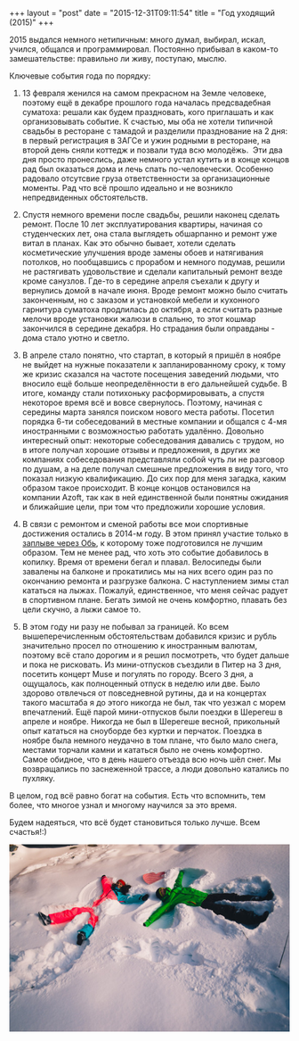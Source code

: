 +++
layout = "post"
date = "2015-12-31T09:11:54"
title = "Год уходящий (2015)"
+++

2015 выдался немного нетипичным: много думал, выбирал, искал, учился, общался и программировал. Постоянно прибывал в каком-то замешательстве: правильно ли живу, поступаю, мыслю.

Ключевые события года по порядку: 

1. 13 февраля женился на самом прекрасном на Земле человеке, поэтому ещё в декабре прошлого года началась предсвадебная суматоха: решали как будем праздновать, кого приглашать и как организовывать событие. К счастью, мы оба не хотели типичной свадьбы в ресторане с тамадой и разделили празднование на 2 дня: в первый регистрация в ЗАГСе и ужин родными в ресторане, на второй день сняли коттедж и позвали туда всю молодёжь.  Эти два дня просто пронеслись, даже немного устал кутить и в конце концов рад был оказаться дома и лечь спать по-человечески. Особенно радовало отсутсвие груза ответственности за организационные моменты. Рад что всё прошло идеально и не возникло непредвиденных обстоятельств.

2. Спустя немного времени после свадьбы, решили наконец сделать ремонт. После 10 лет эксплуатирования квартиры, начиная со студенческих лет, она стала выглядеть обшарпанно и ремонт уже витал в планах. Как это обычно бывает, хотели сделать косметические улучшения вроде замены обоев и натягивания потолков, но пообщавшись с прорабом и немного подумав, решили не растягивать удовольствие и сделали капитальный ремонт везде кроме санузлов. Где-то в середине апреля съехали к другу и вернулись домой в начале июня. Вроде ремонт можно было считать законченным, но с заказом и установкой мебели и кухонного гарнитура суматоха продлилась до октября, а если считать разные мелочи вроде установки жалюзи в спальню, то этот кошмар закончился в середине декабря. Но страдания были оправданы - дома стало уютно и светло.

3. В апреле стало понятно, что стартап, в который я пришёл в ноябре не выйдет на нужные показатели к запланированному сроку, к тому же кризис сказался на частоте посещения заведений людьми, что вносило ещё больше неопределённости в его дальнейшей судьбе. В итоге, команду стали потихоньку расформировывать, а спустя некоторое время всё и вовсе свернулось. Поэтому, начиная с середины марта занялся поиском нового места работы. Посетил порядка 6-ти собеседований в местные компании и общался с 4-мя иностранными с возможностью работать удалённо. Довольно интересный опыт: некоторые собеседования давались с трудом, но в итоге получал хорошие отзывы и предложения, в других же компаниях собеседования представляли собой чуть ли не разговор по душам, а на деле получал смешные предложения в виду того, что показал низкую квалификацию. До сих пор для меня загадка, каким образом такое происходит. В конце концов остановился на компании Azoft, так как в ней единственной были понятны ожидания и ближайшие цели, при том что предложили хорошие условия.

4. В связи с ремонтом и сменой работы все мои спортивные достижения остались в 2014-м году. В этом принял участие только в [заплыве через Обь](http://theuniversearound.com/post/126517406018/%D0%B7%D0%B0%D0%BF%D0%BB%D1%8B%D0%B2-%D1%87%D0%B5%D1%80%D0%B5%D0%B7-%D0%BE%D0%B1%D1%8C-2015), к которому тоже подготовился не лучшим образом. Тем не менее рад, что хоть это событие добавилось в копилку. Время от времени бегал и плавал. Велосипеды были завалены на балконе и прокатились мы на них всего один раз по окончанию ремонта и разгрузке балкона. С наступлением зимы стал кататься на лыжах. Пожалуй, единственное, что меня сейчас радует в спортивном плане. Бегать зимой не очень комфортно, плавать без цели скучно, а лыжи самое то.

5. В этом году ни разу не побывал за границей. Ко всем вышеперечисленным обстоятельствам добавился кризис и рубль значительно просел по отношению к иностранным валютам, поэтому всё стало дорогим и я решил посмотреть, что будет дальше и пока не рисковать. Из мини-отпусков съездили в Питер на 3 дня, посетить концерт Muse и погулять по городу. Всего 3 дня, а ощущалось, как полноценный отпуск в неделю или две. Было здорово отвлечься от повседневной рутины, да и на концертах такого масштаба я до этого никогда не был, так что уезжал с морем впечатлений. Ещё парой мини-отпусков были поездки в Шерегеш в апреле и ноябре. Никогда не был в Шерегеше весной, прикольный опыт кататься на сноуборде без куртки и перчаток. Поездка в ноябре была немного неудачно в том плане, что было мало снега, местами торчали камни и кататься было не очень комфортно. Самое обидное, что в день нашего отъезда всю ночь шёл снег. Мы возвращались по заснеженной трассе, а люди довольно катались по пухляку. 

В целом, год всё равно богат на события. Есть что вспомнить, тем более, что многое узнал и многому научился за это время.

Будем надеяться, что всё будет становиться только лучше. Всем счастья!:)

![image](/images/514efdf46564f4265cd2c473703687e90ffaaf75f9d2207fde5585bab477d61d.jpg)